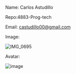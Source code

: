Name: Carlos Astudillo

Repo:4883-Prog-tech

Email: castudillo00@gmail.com 

Image:

![IMG_0695](https://github.com/user-attachments/assets/3c28d62d-d23b-4177-af3d-9804b34f6f04)

Avatar:

![image](https://github.com/user-attachments/assets/4ef80205-632c-4c26-bd0e-b00896033d73)
